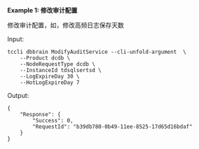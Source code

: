 **Example 1: 修改审计配置**

修改审计配置，如，修改高频日志保存天数

Input: 

```
tccli dbbrain ModifyAuditService --cli-unfold-argument  \
    --Product dcdb \
    --NodeRequestType dcdb \
    --InstanceId tdsqlsertsd \
    --LogExpireDay 30 \
    --HotLogExpireDay 7
```

Output: 
```
{
    "Response": {
        "Success": 0,
        "RequestId": "b39db780-0b49-11ee-8525-17d65d16bdaf"
    }
}
```

